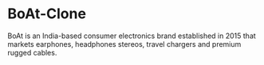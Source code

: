 # BoAt-Clone
BoAt is an India-based consumer electronics brand established in 2015 that markets earphones, headphones stereos, travel chargers and premium rugged cables.
